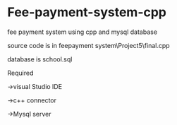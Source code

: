# Fee-payment-system-cpp
fee payment system using cpp and mysql database

source code is in feepayment system\Project5\final.cpp

database is school.sql

Required

->visual Studio IDE

->c++ connector

->Mysql server



